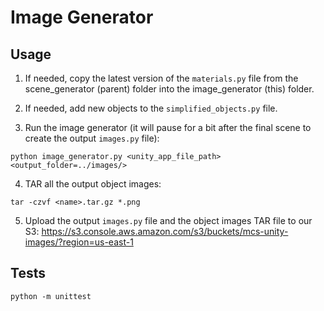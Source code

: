 # Image Generator

## Usage

1. If needed, copy the latest version of the `materials.py` file from the scene_generator (parent) folder into the image_generator (this) folder.

2. If needed, add new objects to the `simplified_objects.py` file.

3. Run the image generator (it will pause for a bit after the final scene to create the output `images.py` file):

```
python image_generator.py <unity_app_file_path> <output_folder=../images/>
```

4. TAR all the output object images:

```
tar -czvf <name>.tar.gz *.png
```

5. Upload the output `images.py` file and the object images TAR file to our S3:  https://s3.console.aws.amazon.com/s3/buckets/mcs-unity-images/?region=us-east-1

## Tests

```
python -m unittest
```

